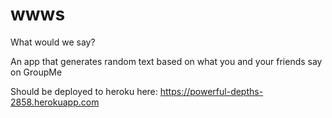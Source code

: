 wwws
====

What would we say? 

An app that generates random text based on what you and your friends say on GroupMe

Should be deployed to heroku here:
  https://powerful-depths-2858.herokuapp.com 
